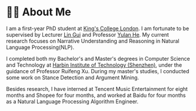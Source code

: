 # 👨‍🎓 About Me

I am a first-year PhD student at [King's College London](https://www.kcl.ac.uk/). I am fortunate to be supervised by Lecturer [Lin Gui](https://sites.google.com/view/lin-gui/about-me) and Professor [Yulan He](https://sites.google.com/view/yulanhe). My current research focuses on Narrative Understanding and Reasoning in Natural Language Processing(NLP). 

I completed both my Bachelor's and Master's degrees in Computer Science and Technology at [Harbin Institute of Technology (Shenzhen)](https://www.hitsz.edu.cn/), under the guidance of Professor Ruifeng Xu. During my master's studies, I conducted some work on Stance Detection and Argument Mining.


Besides research, I have interned at Tencent Music Entertainment for eight months and Shopee for four months, and worked at Baidu for four months as a Natural Language Processing Algorithm Engineer.
